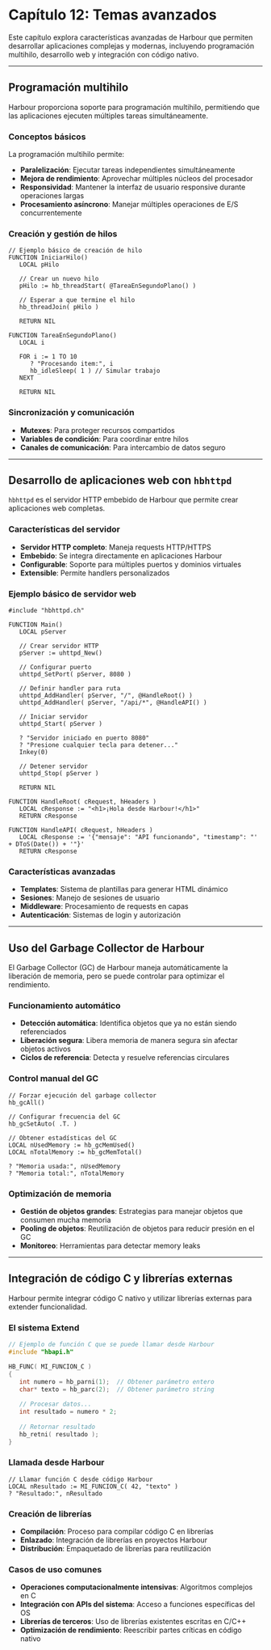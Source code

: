 # Capítulo 12: Temas avanzados

Este capítulo explora características avanzadas de Harbour que permiten desarrollar aplicaciones complejas y modernas, incluyendo programación multihilo, desarrollo web y integración con código nativo.

---

## Programación multihilo

Harbour proporciona soporte para programación multihilo, permitiendo que las aplicaciones ejecuten múltiples tareas simultáneamente.

### Conceptos básicos

La programación multihilo permite:

- **Paralelización**: Ejecutar tareas independientes simultáneamente
- **Mejora de rendimiento**: Aprovechar múltiples núcleos del procesador
- **Responsividad**: Mantener la interfaz de usuario responsive durante operaciones largas
- **Procesamiento asíncrono**: Manejar múltiples operaciones de E/S concurrentemente

### Creación y gestión de hilos

```harbour
// Ejemplo básico de creación de hilo
FUNCTION IniciarHilo()
   LOCAL pHilo
   
   // Crear un nuevo hilo
   pHilo := hb_threadStart( @TareaEnSegundoPlano() )
   
   // Esperar a que termine el hilo
   hb_threadJoin( pHilo )
   
   RETURN NIL

FUNCTION TareaEnSegundoPlano()
   LOCAL i
   
   FOR i := 1 TO 10
      ? "Procesando item:", i
      hb_idleSleep( 1 ) // Simular trabajo
   NEXT
   
   RETURN NIL
```

### Sincronización y comunicación

- **Mutexes**: Para proteger recursos compartidos
- **Variables de condición**: Para coordinar entre hilos
- **Canales de comunicación**: Para intercambio de datos seguro

---

## Desarrollo de aplicaciones web con `hbhttpd`

`hbhttpd` es el servidor HTTP embebido de Harbour que permite crear aplicaciones web completas.

### Características del servidor

- **Servidor HTTP completo**: Maneja requests HTTP/HTTPS
- **Embebido**: Se integra directamente en aplicaciones Harbour
- **Configurable**: Soporte para múltiples puertos y dominios virtuales
- **Extensible**: Permite handlers personalizados

### Ejemplo básico de servidor web

```harbour
#include "hbhttpd.ch"

FUNCTION Main()
   LOCAL pServer
   
   // Crear servidor HTTP
   pServer := uhttpd_New()
   
   // Configurar puerto
   uhttpd_SetPort( pServer, 8080 )
   
   // Definir handler para ruta
   uhttpd_AddHandler( pServer, "/", @HandleRoot() )
   uhttpd_AddHandler( pServer, "/api/*", @HandleAPI() )
   
   // Iniciar servidor
   uhttpd_Start( pServer )
   
   ? "Servidor iniciado en puerto 8080"
   ? "Presione cualquier tecla para detener..."
   Inkey(0)
   
   // Detener servidor
   uhttpd_Stop( pServer )
   
   RETURN NIL

FUNCTION HandleRoot( cRequest, hHeaders )
   LOCAL cResponse := "<h1>¡Hola desde Harbour!</h1>"
   RETURN cResponse

FUNCTION HandleAPI( cRequest, hHeaders )
   LOCAL cResponse := '{"mensaje": "API funcionando", "timestamp": "' + DToS(Date()) + '"}'
   RETURN cResponse
```

### Características avanzadas

- **Templates**: Sistema de plantillas para generar HTML dinámico
- **Sesiones**: Manejo de sesiones de usuario
- **Middleware**: Procesamiento de requests en capas
- **Autenticación**: Sistemas de login y autorización

---

## Uso del Garbage Collector de Harbour

El Garbage Collector (GC) de Harbour maneja automáticamente la liberación de memoria, pero se puede controlar para optimizar el rendimiento.

### Funcionamiento automático

- **Detección automática**: Identifica objetos que ya no están siendo referenciados
- **Liberación segura**: Libera memoria de manera segura sin afectar objetos activos
- **Ciclos de referencia**: Detecta y resuelve referencias circulares

### Control manual del GC

```harbour
// Forzar ejecución del garbage collector
hb_gcAll()

// Configurar frecuencia del GC
hb_gcSetAuto( .T. )

// Obtener estadísticas del GC
LOCAL nUsedMemory := hb_gcMemUsed()
LOCAL nTotalMemory := hb_gcMemTotal()

? "Memoria usada:", nUsedMemory
? "Memoria total:", nTotalMemory
```

### Optimización de memoria

- **Gestión de objetos grandes**: Estrategias para manejar objetos que consumen mucha memoria
- **Pooling de objetos**: Reutilización de objetos para reducir presión en el GC
- **Monitoreo**: Herramientas para detectar memory leaks

---

## Integración de código C y librerías externas

Harbour permite integrar código C nativo y utilizar librerías externas para extender funcionalidad.

### El sistema Extend

```c
// Ejemplo de función C que se puede llamar desde Harbour
#include "hbapi.h"

HB_FUNC( MI_FUNCION_C )
{
   int numero = hb_parni(1);  // Obtener parámetro entero
   char* texto = hb_parc(2);  // Obtener parámetro string
   
   // Procesar datos...
   int resultado = numero * 2;
   
   // Retornar resultado
   hb_retni( resultado );
}
```

### Llamada desde Harbour

```harbour
// Llamar función C desde código Harbour
LOCAL nResultado := MI_FUNCION_C( 42, "texto" )
? "Resultado:", nResultado
```

### Creación de librerías

- **Compilación**: Proceso para compilar código C en librerías
- **Enlazado**: Integración de librerías en proyectos Harbour
- **Distribución**: Empaquetado de librerías para reutilización

### Casos de uso comunes

- **Operaciones computacionalmente intensivas**: Algoritmos complejos en C
- **Integración con APIs del sistema**: Acceso a funciones específicas del OS
- **Librerías de terceros**: Uso de librerías existentes escritas en C/C++
- **Optimización de rendimiento**: Reescribir partes críticas en código nativo